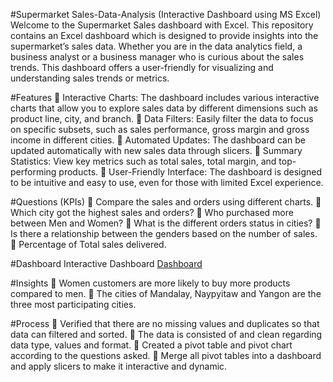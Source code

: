 #Supermarket Sales-Data-Analysis (Interactive Dashboard using MS Excel)
Welcome to the Supermarket Sales dashboard with Excel. This repository contains an Excel dashboard which is designed to provide insights into the supermarket’s sales data. Whether you are in the data analytics field, a business analyst or a business manager who is curious about the sales trends. This dashboard offers a user-friendly for visualizing and understanding sales trends or metrics.

#Features
	Interactive Charts:
The dashboard includes various interactive charts that allow you to explore sales data by different dimensions such as product line, city, and branch.
	Data Filters:
 Easily filter the data to focus on specific subsets, such as sales performance, gross margin and gross income in different cities. 
	Automated Updates: 
The dashboard can be updated automatically with new sales data through slicers.
	Summary Statistics: 
View key metrics such as total sales, total margin, and top-performing products.
	User-Friendly Interface: 
The dashboard is designed to be intuitive and easy to use, even for those with limited Excel experience.

#Questions (KPIs)
	Compare the sales and orders using different charts.
	Which city got the highest sales and orders?
	Who purchased more between Men and Women?
	What is the different orders status in cities?
	Is there a relationship between the genders based on the number of sales.
	Percentage of Total sales delivered.

#Dashboard
Interactive Dashboard <a href="https://github.com/Dorccus/Sales-Dashboard/blob/main/Screenshot%202025-05-05%20214442.png">Dashboard</a>


#Insights
	Women customers are more likely to buy more products compared to men.
	The cities of Mandalay, Naypyitaw and Yangon are the three most participating cities.

#Process
	Verified that there are no missing values and duplicates so that data can filtered and sorted.
	The data is consisted of and clean regarding data type, values and format.
	Created a pivot table and pivot chart according to the questions asked.
	Merge all pivot tables into a dashboard and apply slicers to make it interactive and dynamic.



